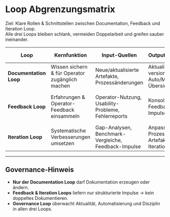 # Loop Abgrenzungsmatrix

Ziel: Klare Rollen & Schnittstellen zwischen Documentation, Feedback und Iteration Loop.  
Alle drei Loops bleiben schlank, vermeiden Doppelarbeit und greifen sauber ineinander.  

| Loop              | Kernfunktion                         | Input-Quellen                           | Output/Verantwortung                        | Schnittstellen zu anderen Loops |
|-------------------|--------------------------------------|-----------------------------------------|---------------------------------------------|---------------------------------|
| **Documentation Loop** | Wissen sichern & für Operator zugänglich machen | Neue/aktualisierte Artefakte, Prozessänderungen | Aktualisierte, versionierte Doku; Auto/Manuell-Übersicht | Zieht Feedback aus Feedback Loop; Lücken/Verbesserungen aus Iteration Loop |
| **Feedback Loop**      | Erfahrungen & Operator-Feedback einsammeln | Operator-Nutzung, Usability-Probleme, Fehlerreports | Konsolidiertes Feedback; priorisierte Impulse | Gibt Input an Documentation Loop (Verständlichkeit), an Iteration Loop (Verbesserungsbedarf) |
| **Iteration Loop**     | Systematische Verbesserungen umsetzen | Gap-Analysen, Benchmark-Vergleiche, Feedback-Impulse | Anpassungen an Prozessen & Artefakten; Einträge im Iteration Log | Nutzt Feedback Loop als Input; stößt Updates an Documentation Loop an |

---

## Governance-Hinweis
- **Nur der Documentation Loop** darf Dokumentation erzeugen oder ändern.  
- **Feedback & Iteration Loops** liefern nur strukturierte Impulse → kein doppeltes Dokumentieren.  
- **Governance Loop** überwacht Aktualität, Automatisierung und Disziplin in allen drei Loops.
